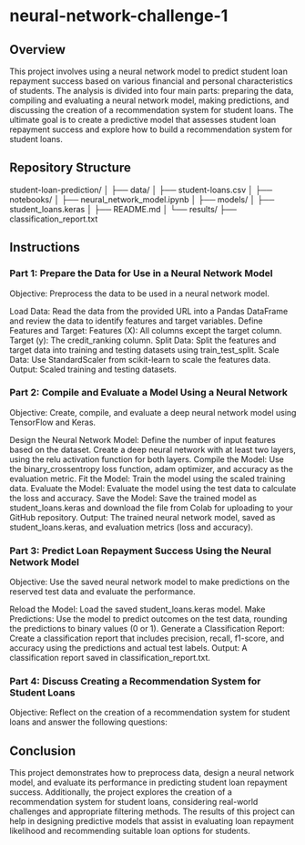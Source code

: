 # neural-network-challenge-1
## Overview
This project involves using a neural network model to predict student loan repayment success based on various financial and personal characteristics of students. The analysis is divided into four main parts: preparing the data, compiling and evaluating a neural network model, making predictions, and discussing the creation of a recommendation system for student loans. The ultimate goal is to create a predictive model that assesses student loan repayment success and explore how to build a recommendation system for student loans.

## Repository Structure
student-loan-prediction/
│
├── data/
│   ├── student-loans.csv
│
├── notebooks/
│   ├── neural_network_model.ipynb
│
├── models/
│   ├── student_loans.keras
│
├── README.md
│
└── results/
    ├── classification_report.txt

## Instructions
### Part 1: Prepare the Data for Use in a Neural Network Model
Objective: Preprocess the data to be used in a neural network model.

Load Data: Read the data from the provided URL into a Pandas DataFrame and review the data to identify features and target variables.
Define Features and Target:
Features (X): All columns except the target column.
Target (y): The credit_ranking column.
Split Data: Split the features and target data into training and testing datasets using train_test_split.
Scale Data: Use StandardScaler from scikit-learn to scale the features data.
Output: Scaled training and testing datasets.

### Part 2: Compile and Evaluate a Model Using a Neural Network
Objective: Create, compile, and evaluate a deep neural network model using TensorFlow and Keras.

Design the Neural Network Model:
Define the number of input features based on the dataset.
Create a deep neural network with at least two layers, using the relu activation function for both layers.
Compile the Model: Use the binary_crossentropy loss function, adam optimizer, and accuracy as the evaluation metric.
Fit the Model: Train the model using the scaled training data.
Evaluate the Model: Evaluate the model using the test data to calculate the loss and accuracy.
Save the Model: Save the trained model as student_loans.keras and download the file from Colab for uploading to your GitHub repository.
Output: The trained neural network model, saved as student_loans.keras, and evaluation metrics (loss and accuracy).

### Part 3: Predict Loan Repayment Success Using the Neural Network Model
Objective: Use the saved neural network model to make predictions on the reserved test data and evaluate the performance.

Reload the Model: Load the saved student_loans.keras model.
Make Predictions: Use the model to predict outcomes on the test data, rounding the predictions to binary values (0 or 1).
Generate a Classification Report: Create a classification report that includes precision, recall, f1-score, and accuracy using the predictions and actual test labels.
Output: A classification report saved in classification_report.txt.

### Part 4: Discuss Creating a Recommendation System for Student Loans
Objective: Reflect on the creation of a recommendation system for student loans and answer the following questions:

## Conclusion
This project demonstrates how to preprocess data, design a neural network model, and evaluate its performance in predicting student loan repayment success. Additionally, the project explores the creation of a recommendation system for student loans, considering real-world challenges and appropriate filtering methods. The results of this project can help in designing predictive models that assist in evaluating loan repayment likelihood and recommending suitable loan options for students.






